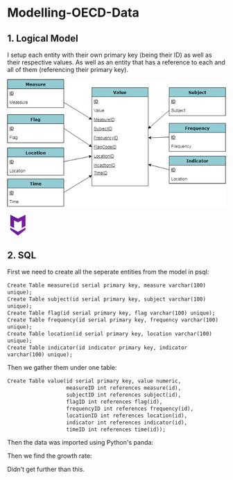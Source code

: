 # Modelling-OECD-Data


## 1. Logical Model

I setup each entity with their own primary key (being their ID) as well as their respective values. As well as an entity that has a reference to each and all of them (referencing their primary key).

![Logical Model](https://raw.githubusercontent.com/MartinH5/Modelling-OECD-Data/master/Untitled%20Diagram%20(1).png)

![alt text](https://github.com/adam-p/markdown-here/raw/master/src/common/images/icon48.png "Logo Title Text 1")


## 2. SQL 

First we need to create all the seperate entities from the model in psql: 

```
Create Table measure(id serial primary key, measure varchar(100) unique);
Create Table subject(id serial primary key, subject varchar(100) unique);
Create Table flag(id serial primary key, flag varchar(100) unique);
Create Table frequency(id serial primary key, frequency varchar(100) unique);
Create Table location(id serial primary key, location varchar(100) unique);
Create Table indicator(id indicator primary key, indicator varchar(100) unique);
```

Then we gather them under one table:

``` 
Create Table value(id serial primary key, value numeric, 
                   measureID int references measure(id),
                   subjectID int references subject(id),
                   flagID int references flag(id),
                   frequencyID int references frequency(id),
                   locationID int references location(id),
                   indicator int references indicator(id),
                   timeID int references time(id));
``` 


Then the data was imported using Python's panda: 


Then we find the growth rate: 

Didn't get further than this. 

